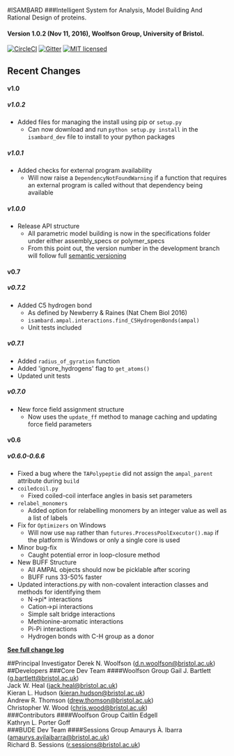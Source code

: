 #ISAMBARD
###Intelligent System for Analysis, Model Building And Rational Design of proteins.
#### Version 1.0.2 (Nov 11, 2016), Woolfson Group, University of Bristol.
[![CircleCI](https://circleci.com/gh/woolfson-group/isambard_dev.svg?style=shield&circle-token=0af7a4c0efd449fda7db2d1deef2745b8d289dcf)](https://circleci.com/gh/woolfson-group/isambard_dev)
[![Gitter](https://img.shields.io/gitter/room/nwjs/nw.js.svg?maxAge=2592000)](https://gitter.im/woolfson-group/isambard?utm_source=share-link&utm_medium=link&utm_campaign=share-link)
[![MIT licensed](https://img.shields.io/badge/license-MIT-blue.svg)](https://github.com/woolfson-group/isambard/blob/master/LICENSE.md)

## Recent Changes

#### v1.0

##### v1.0.2
* Added files for managing the install using pip or `setup.py`
    * Can now download and run `python setup.py install` in the `isambard_dev` file to install to your python packages

##### v1.0.1
* Added checks for external program availability
    * Will now raise a `DependencyNotFoundWarning` if a function that requires an external program is called without that dependency being available

##### v1.0.0
* Release API structure
    * All parametric model building is now in the specifications folder under either assembly_specs or polymer_specs
    * From this point out, the version number in the development branch will follow full [semantic versioning](http://semver.org/)

#### v0.7

##### v0.7.2
* Added C5 hydrogen bond
    * As defined by Newberry & Raines (Nat Chem Biol 2016)
    * `isambard.ampal.interactions.find_C5HydrogenBonds(ampal)`
    * Unit tests included

##### v0.7.1
* Added `radius_of_gyration` function
* Added 'ignore_hydrogens' flag to `get_atoms()`
* Updated unit tests

##### v0.7.0
* New force field assignment structure
    * Now uses the `update_ff` method to manage caching and updating force field parameters

#### v0.6

##### v0.6.0-0.6.6
* Fixed a bug where the `TAPolypeptie` did not assign the `ampal_parent` attribute during `build`
* `coiledcoil.py`
    * Fixed coiled-coil interface angles in basis set parameters
* `relabel_monomers`
    * Added option for relabelling monomers by an integer value as well as a list of labels
* Fix for `Optimizers` on Windows
    * Will now use `map` rather than `futures.ProcessPoolExecutor().map` if the platform is Windows or only a single core is used
* Minor bug-fix
     * Caught potential error in loop-closure method
* New BUFF Structure
    * All AMPAL objects should now be picklable after scoring
    * BUFF runs 33-50% faster
* Updated interactions.py with non-covalent interaction classes and methods for identifying them
    * N->pi* interactions
    * Cation->pi interactions
    * Simple salt bridge interactions
    * Methionine-aromatic interactions
    * Pi-Pi interactions
    * Hydrogen bonds with C-H group as a donor

[**See full change log**](https://github.com/woolfson-group/isambard_dev/wiki/Change-Log)

##Principal Investigator
Derek N. Woolfson (d.n.woolfson@bristol.ac.uk)
##Developers
###Core Dev Team
####Woolfson Group
Gail J. Bartlett (g.bartlett@bristol.ac.uk)<br>
Jack W. Heal (jack.heal@bristol.ac.uk)<br>
Kieran L. Hudson (kieran.hudson@bristol.ac.uk)<br>
Andrew R. Thomson (drew.thomson@bristol.ac.uk)<br>
Christopher W. Wood (chris.wood@bristol.ac.uk)<br>
###Contributors
####Woolfson Group
Caitlin Edgell<br>
Kathryn L. Porter Goff<br>
###BUDE Dev Team
####Sessions Group
Amaurys À. Ibarra (amaurys.avilaibarra@bristol.ac.uk)<br>
Richard B. Sessions (r.sessions@bristol.ac.uk)<br>
